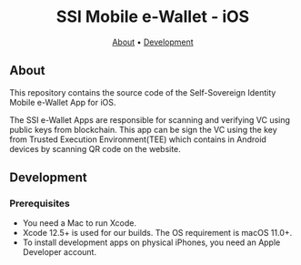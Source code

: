 <h1 align="center">
    SSI Mobile e-Wallet - iOS
</h1>

<p align="center">
  <a href="#about">About</a> •
  <a href="#development">Development</a> 
</p>

## About

This repository contains the source code of the Self-Sovereign Identity Mobile e-Wallet App for iOS.

The SSI e-Wallet Apps are responsible for scanning and verifying VC using public keys from blockchain. This app can be sign the VC using the key from Trusted Execution Environment(TEE) which contains in Android devices by scanning QR code on the website.

## Development

### Prerequisites

- You need a Mac to run Xcode.
- Xcode 12.5+ is used for our builds. The OS requirement is macOS 11.0+.
- To install development apps on physical iPhones, you need an Apple Developer account.
